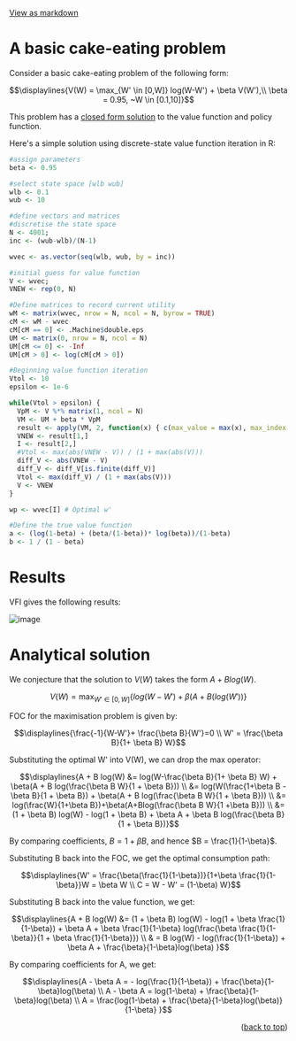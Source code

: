 <a href="https://github.com/chiangnicholas/chiangnicholas.github.io/blob/main/_posts/2024-11-17-Value-Function-Iteration.md">View as markdown</a>
<a id="post-top"></a>
# A basic cake-eating problem

Consider a basic cake-eating problem of the following form:
```math
\displaylines{V(W) = \max_{W' \in [0,W]} log(W-W') + \beta V(W'),\\
\beta = 0.95, ~W \in [0.1,10]}
```

This problem has a [closed form solution](#analytical-solution) to the value function and policy function. 

Here's a simple solution using discrete-state value function iteration in R:

```R
#assign parameters
beta <- 0.95

#select state space [wlb wub]
wlb <- 0.1
wub <- 10

#define vectors and matrices 
#discretise the state space 
N <- 4001;
inc <- (wub-wlb)/(N-1)

wvec <- as.vector(seq(wlb, wub, by = inc))

#initial guess for value function 
V <- wvec; 
VNEW <- rep(0, N)

#Define matrices to record current utility
wM <- matrix(wvec, nrow = N, ncol = N, byrow = TRUE)
cM <- wM - wvec
cM[cM == 0] <- .Machine$double.eps
UM <- matrix(0, nrow = N, ncol = N)
UM[cM <= 0] <- -Inf
UM[cM > 0] <- log(cM[cM > 0])

#Beginning value function iteration
Vtol <- 10
epsilon <- 1e-6

while(Vtol > epsilon) {
  VpM <- V %*% matrix(1, ncol = N)
  VM <- UM + beta * VpM
  result <- apply(VM, 2, function(x) { c(max_value = max(x), max_index = which.max(x)) })
  VNEW <- result[1,]
  I <- result[2,]
  #Vtol <- max(abs(VNEW - V)) / (1 + max(abs(V)))
  diff_V <- abs(VNEW - V)
  diff_V <- diff_V[is.finite(diff_V)]
  Vtol <- max(diff_V) / (1 + max(abs(V)))
  V <- VNEW
}

wp <- wvec[I] # Optimal w'

#Define the true value function
a <- (log(1-beta) + (beta/(1-beta))* log(beta))/(1-beta)
b <- 1 / (1 - beta)
```

# Results
VFI gives the following results:

![image](https://github.com/user-attachments/assets/276e27ce-0d7e-4646-8bac-cb6184f7c899)

# Analytical solution

We conjecture that the solution to $V(W)$ takes the form $A + B log(W)$.
```math
V(W) = \max_{W' \in [0,W]} \{ {log(W-W')+\beta (A + B(log (W'))} \}
```
FOC for the maximisation problem is given by:
```math
\displaylines{\frac{-1}{W-W'}+ \frac{\beta B}{W'}=0 \\
W' = \frac{\beta B}{1+ \beta B} W}
```
Substituting the optimal W' into V(W), we can drop the max operator:
```math
\displaylines{A + B log(W) &= log(W-\frac{\beta B}{1+ \beta B} W) + \beta(A + B log(\frac{\beta B W}{1 + \beta B})) \\
        &= log(W(\frac{1+\beta B - \beta B}{1 + \beta B}) + \beta(A + B log(\frac{\beta B W}{1 + \beta B})) \\
        &= log(\frac{W}{1+\beta B})+\beta(A+Blog(\frac{\beta B W}{1 +\beta B})) \\
        &= (1 + \beta B) log(W) - log(1 + \beta B) + \beta A + \beta B log(\frac{\beta B}{1 + \beta B})}
```
By comparing coefficients, $B = 1 + \beta B$, and hence $B = \frac{1}{1-\beta}$. 

Substituting B back into the FOC, we get the optimal consumption path:
```math
\displaylines{W' = \frac{\beta(\frac{1}{1-\beta})}{1+\beta \frac{1}{1-\beta}}W = \beta W \\
        C = W - W' = (1-\beta) W}
```
    
Substituting B back into the value function, we get:
```math
\displaylines{A + B log(W) &= (1 + \beta B) log(W) - log(1 + \beta \frac{1}{1-\beta}) + \beta A + \beta \frac{1}{1-\beta} log(\frac{\beta \frac{1}{1-\beta}}{1 + \beta \frac{1}{1-\beta}}) \\
        & = B log(W) - log(\frac{1}{1-\beta}) + \beta A + \frac{\beta}{1-\beta}log(\beta)   }
```
    
By comparing coefficients for A, we get:
```math
\displaylines{A - \beta A = - log(\frac{1}{1-\beta}) + \frac{\beta}{1-\beta}log(\beta) \\
        A - \beta A = log(1-\beta) + \frac{\beta}{1-\beta}log(\beta) \\
        A = \frac{log(1-\beta) + \frac{\beta}{1-\beta}log(\beta)}{1-\beta} }
```

<p align="right">(<a href="#post-top">back to top</a>)</p>

